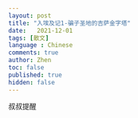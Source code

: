 ```yaml
---
layout: post
title: "入埃及记1-骗子圣地的吉萨金字塔"
date:   2021-12-01
tags: [散文]
language : Chinese
comments: true
author: Zhen
toc: false
published: true
hidden: false
---
```



叔叔提醒
<!--stackedit_data:
eyJoaXN0b3J5IjpbOTMyMjU4NzgyXX0=
-->